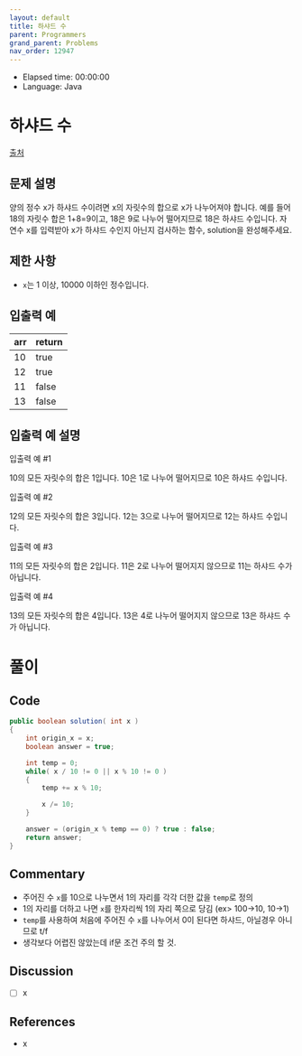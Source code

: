 ```yaml
---
layout: default
title: 하샤드 수
parent: Programmers
grand_parent: Problems
nav_order: 12947
---
```


- Elapsed time: 00:00:00
- Language: Java

<!-- 문제 -->
# 하샤드 수

[출처](https://programmers.co.kr/learn/courses/30/lessons/12947?language=java)

## 문제 설명

양의 정수 x가 하샤드 수이려면 x의 자릿수의 합으로 x가 나누어져야 합니다. 예를 들어 18의 자릿수 합은 1+8=9이고, 18은 9로 나누어 떨어지므로 18은 하샤드 수입니다. 자연수 x를 입력받아 x가 하샤드 수인지 아닌지 검사하는 함수, solution을 완성해주세요.

## 제한 사항

- `x`는 1 이상, 10000 이하인 정수입니다.

## 입출력 예

| arr | return |
| --- | ------ |
| 10  | true   |
| 12  | true   |
| 11  | false  |
| 13  | false  |

## 입출력 예 설명

입출력 예 #1

10의 모든 자릿수의 합은 1입니다. 10은 1로 나누어 떨어지므로 10은 하샤드 수입니다.

입출력 예 #2

12의 모든 자릿수의 합은 3입니다. 12는 3으로 나누어 떨어지므로 12는 하샤드 수입니다.

입출력 예 #3

11의 모든 자릿수의 합은 2입니다. 11은 2로 나누어 떨어지지 않으므로 11는 하샤드 수가 아닙니다.

입출력 예 #4

13의 모든 자릿수의 합은 4입니다. 13은 4로 나누어 떨어지지 않으므로 13은 하샤드 수가 아닙니다.

<!-- 풀이 -->
# 풀이

## Code

``` java
public boolean solution( int x )
{
    int origin_x = x;
    boolean answer = true;

    int temp = 0;
    while( x / 10 != 0 || x % 10 != 0 )
    {
        temp += x % 10;

        x /= 10;
    }

    answer = (origin_x % temp == 0) ? true : false;
    return answer;
}
```

## Commentary

- 주어진 수 `x`를 10으로 나누면서 1의 자리를 각각 더한 값을 `temp`로 정의
- 1의 자리를 더하고 나면 `x`를 한자리씩 1의 자리 쪽으로 당김 (ex> 100->10, 10->1)
- `temp`를 사용하여 처음에 주어진 수 `x`를 나누어서 0이 된다면 하샤드, 아닐경우 아니므로 t/f
- 생각보다 어렵진 않았는데 if문 조건 주의 할 것.

## Discussion

- [ ] x

## References
- x